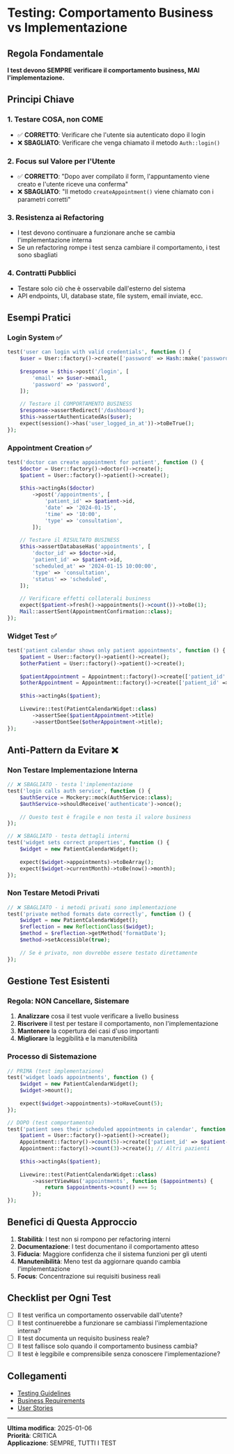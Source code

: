 # Testing: Comportamento Business vs Implementazione

## Regola Fondamentale
**I test devono SEMPRE verificare il comportamento business, MAI l'implementazione.**

## Principi Chiave

### 1. Testare COSA, non COME
- ✅ **CORRETTO**: Verificare che l'utente sia autenticato dopo il login
- ❌ **SBAGLIATO**: Verificare che venga chiamato il metodo `Auth::login()`

### 2. Focus sul Valore per l'Utente
- ✅ **CORRETTO**: "Dopo aver compilato il form, l'appuntamento viene creato e l'utente riceve una conferma"
- ❌ **SBAGLIATO**: "Il metodo `createAppointment()` viene chiamato con i parametri corretti"

### 3. Resistenza ai Refactoring
- I test devono continuare a funzionare anche se cambia l'implementazione interna
- Se un refactoring rompe i test senza cambiare il comportamento, i test sono sbagliati

### 4. Contratti Pubblici
- Testare solo ciò che è osservabile dall'esterno del sistema
- API endpoints, UI, database state, file system, email inviate, ecc.

## Esempi Pratici

### Login System ✅
```php
test('user can login with valid credentials', function () {
    $user = User::factory()->create(['password' => Hash::make('password')]);
    
    $response = $this->post('/login', [
        'email' => $user->email,
        'password' => 'password',
    ]);
    
    // Testare il COMPORTAMENTO BUSINESS
    $response->assertRedirect('/dashboard');
    $this->assertAuthenticatedAs($user);
    expect(session()->has('user_logged_in_at'))->toBeTrue();
});
```

### Appointment Creation ✅
```php
test('doctor can create appointment for patient', function () {
    $doctor = User::factory()->doctor()->create();
    $patient = User::factory()->patient()->create();
    
    $this->actingAs($doctor)
        ->post('/appointments', [
            'patient_id' => $patient->id,
            'date' => '2024-01-15',
            'time' => '10:00',
            'type' => 'consultation',
        ]);
    
    // Testare il RISULTATO BUSINESS
    $this->assertDatabaseHas('appointments', [
        'doctor_id' => $doctor->id,
        'patient_id' => $patient->id,
        'scheduled_at' => '2024-01-15 10:00:00',
        'type' => 'consultation',
        'status' => 'scheduled',
    ]);
    
    // Verificare effetti collaterali business
    expect($patient->fresh()->appointments()->count())->toBe(1);
    Mail::assertSent(AppointmentConfirmation::class);
});
```

### Widget Test ✅
```php
test('patient calendar shows only patient appointments', function () {
    $patient = User::factory()->patient()->create();
    $otherPatient = User::factory()->patient()->create();
    
    $patientAppointment = Appointment::factory()->create(['patient_id' => $patient->id]);
    $otherAppointment = Appointment::factory()->create(['patient_id' => $otherPatient->id]);
    
    $this->actingAs($patient);
    
    Livewire::test(PatientCalendarWidget::class)
        ->assertSee($patientAppointment->title)
        ->assertDontSee($otherAppointment->title);
});
```

## Anti-Pattern da Evitare ❌

### Non Testare Implementazione Interna
```php
// ❌ SBAGLIATO - testa l'implementazione
test('login calls auth service', function () {
    $authService = Mockery::mock(AuthService::class);
    $authService->shouldReceive('authenticate')->once();
    
    // Questo test è fragile e non testa il valore business
});

// ❌ SBAGLIATO - testa dettagli interni
test('widget sets correct properties', function () {
    $widget = new PatientCalendarWidget();
    
    expect($widget->appointments)->toBeArray();
    expect($widget->currentMonth)->toBe(now()->month);
});
```

### Non Testare Metodi Privati
```php
// ❌ SBAGLIATO - i metodi privati sono implementazione
test('private method formats date correctly', function () {
    $widget = new PatientCalendarWidget();
    $reflection = new ReflectionClass($widget);
    $method = $reflection->getMethod('formatDate');
    $method->setAccessible(true);
    
    // Se è privato, non dovrebbe essere testato direttamente
});
```

## Gestione Test Esistenti

### Regola: NON Cancellare, Sistemare
1. **Analizzare** cosa il test vuole verificare a livello business
2. **Riscrivere** il test per testare il comportamento, non l'implementazione
3. **Mantenere** la copertura dei casi d'uso importanti
4. **Migliorare** la leggibilità e la manutenibilità

### Processo di Sistemazione
```php
// PRIMA (test implementazione)
test('widget loads appointments', function () {
    $widget = new PatientCalendarWidget();
    $widget->mount();
    
    expect($widget->appointments)->toHaveCount(5);
});

// DOPO (test comportamento)
test('patient sees their scheduled appointments in calendar', function () {
    $patient = User::factory()->patient()->create();
    Appointment::factory()->count(5)->create(['patient_id' => $patient->id]);
    Appointment::factory()->count(3)->create(); // Altri pazienti
    
    $this->actingAs($patient);
    
    Livewire::test(PatientCalendarWidget::class)
        ->assertViewHas('appointments', function ($appointments) {
            return $appointments->count() === 5;
        });
});
```

## Benefici di Questa Approccio

1. **Stabilità**: I test non si rompono per refactoring interni
2. **Documentazione**: I test documentano il comportamento atteso
3. **Fiducia**: Maggiore confidenza che il sistema funzioni per gli utenti
4. **Manutenibilità**: Meno test da aggiornare quando cambia l'implementazione
5. **Focus**: Concentrazione sui requisiti business reali

## Checklist per Ogni Test

- [ ] Il test verifica un comportamento osservabile dall'utente?
- [ ] Il test continuerebbe a funzionare se cambiassi l'implementazione interna?
- [ ] Il test documenta un requisito business reale?
- [ ] Il test fallisce solo quando il comportamento business cambia?
- [ ] Il test è leggibile e comprensibile senza conoscere l'implementazione?

## Collegamenti
- [Testing Guidelines](./testing-guidelines.md)
- [Business Requirements](../docs/business-requirements.md)
- [User Stories](../docs/user-stories.md)

---
**Ultima modifica**: 2025-01-06  
**Priorità**: CRITICA  
**Applicazione**: SEMPRE, TUTTI I TEST